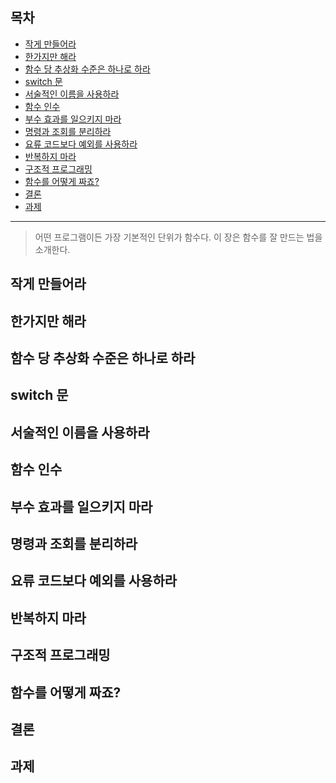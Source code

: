 ## 목차 ##
- [작게 만들어라](#1)
- [한가지만 해라](#2)
- [함수 당 추상화 수준은 하나로 하라](#3)
- [switch 문](#4)
- [서술적인 이름을 사용하라](#5)
- [함수 인수](#6)
- [부수 효과를 일으키지 마라](#7)
- [명령과 조회를 분리하라](#8)
- [요류 코드보다 예외를 사용하라](#9)
- [반복하지 마라](#10)
- [구조적 프로그래밍](#11)
- [함수를 어떻게 짜죠?](#12)
- [결론](#13)
- [과제](#14)

---

> 어떤 프로그램이든 가장 기본적인 단위가 함수다. 이 장은 함수를 잘 만드는 법을 소개한다.

<a name="1"></a>
## 작게 만들어라 ##

<a name="2"></a>
## 한가지만 해라 ##

<a name="3"></a>
## 함수 당 추상화 수준은 하나로 하라 ##

<a name="4"></a>
## switch 문 ##

<a name="5"></a>
## 서술적인 이름을 사용하라 ##

<a name="6"></a>
## 함수 인수 ##

<a name="7"></a>
## 부수 효과를 일으키지 마라 ##

<a name="8"></a>
## 명령과 조회를 분리하라 ##

<a name="9"></a>
## 요류 코드보다 예외를 사용하라 ##

<a name="10"></a>
## 반복하지 마라 ##

<a name="11"></a>
## 구조적 프로그래밍 ##

<a name="12"></a>
## 함수를 어떻게 짜죠? ##

<a name="13"></a>
## 결론 ##

<a name="14"></a>
## 과제 ##
